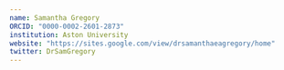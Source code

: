 ```yaml
---
name: Samantha Gregory
ORCID: "0000-0002-2601-2873"
institution: Aston University
website: "https://sites.google.com/view/drsamanthaeagregory/home"
twitter: DrSamGregory
---
```

